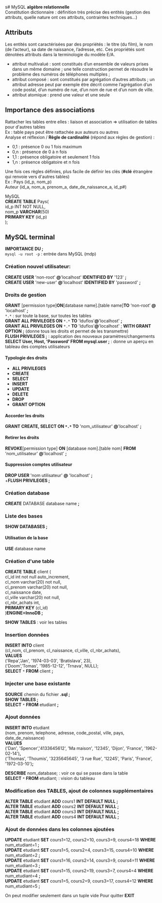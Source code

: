 s# MySQL
**algèbre relationnelle**  
Constitution dictionnaire : définition très précise des entités (gestion des attributs, quelle nature ont ces attributs, contraintes techniques...)  

## Attributs
Les entités sont caractérisées par des propriétés : le titre (du film), le nom (de l’acteur), sa date de naissance, l’adresse, etc. Ces propriétés sont dénotées attributs dans la terminologie du modèle E/A.
* attribut multivalué : sont constitués d’un ensemble de valeurs prises dans un même domaine ; une telle construction permet de résoudre le problème des numéros de téléphones multiples ;
* attribut composé : sont constitués par agrégation d’autres attributs ; un attribut adresse peut par exemple être décrit comme l’agrégation d’un code postal, d’un numéro de rue, d’un nom de rue et d’un nom de ville.
* attribut atomique : prend une valeur et une seule

## Importance des associations  
Rattacher les tables entre elles : liaison et association => utilisation de tables pour d'autres tables  
Ex : table pays peut être rattachée aux auteurs ou autres  
Analyse et réflexion / **Règle de cardinalité** (répond aux règles de gestion) :
* 0,1 : présence 0 ou 1 fois maximum
* 0,n : présence de 0 à n fois
* 1,1 : présence obligatoire et seulement 1 fois
* 1,n : présence obligatoire et n fois  

Une fois ces règles définies, plus facile de définir les clés (**#clé** étrangère qui renvoie vers d'autres tables)  
Ex : Pays (id_p, nom_p)  
     Auteur (id_a, nom_a, prenom_a, date_de_naissance_a, id_p#)  

MySQL  
**CREATE TABLE** Pays(  
id_p INT NOT NULL,  
nom_p **VARCHAR**(50)  
**PRIMARY KEY** (id_p)  
);  

## MySQL terminal
**IMPORTANCE DU ;**  
`mysql -u root -p` : entrée dans MySQL (mdp)  

### Création nouvel utilisateur:  
**CREATE USER** 'non-root' **@**'localhost' **IDENTIFIED BY** '123' **;**  
**CREATE USER** 'new-user' **@**'localhost' **IDENTIFIED BY** 'password' **;**

### Droits de gestion  
**GRANT** [permission type]**ON**[database name].[table name]**TO** ‘non-root’ **@** 'localhost’ **;**  
`*.*` : sur toute la base, sur toutes les tables  
**GRANT ALL PRIVILEGES ON** `*.*` **TO** 'lduflos'**@**'localhost' **;**  
**GRANT ALL PRIVILEGES ON** `*.*` **TO** 'lduflos'**@**'localhost' ; **WITH GRANT OPTION** **;** (donne tous les droits et permet de les transmettre)  
**FLUSH PRIVILEGES ;** : application des nouveaux paramètres/changements  
**SELECT User, Host, 'Password' FROM mysql.user ;** : donne un aperçu en tableau des comptes utilisateurs  

#### Typologie des droits
* **ALL PRIVILEGES**
* **CREATE**
* **SELECT**
* **INSERT**
* **UPDATE**
* **DELETE**
* **DROP**
* **GRANT OPTION**

#### Accorder les droits  
**GRANT CREATE, SELECT ON `*.*` TO** 'nom_utilisateur' **@**'localhost' **;**
#### Retirer les droits  
**REVOKE**[permission type] **ON** [database nom].[table nom] **FROM** 'nom_utilisateur' **@**'localhost' **;**  
#### Suppression comptes utilisateur
**DROP USER** 'nom utilisateur' **@** 'localhost' **;**  
+**FLUSH PRIVILEGES ;**

### Création database  
**CREATE** DATABASE database name **;**

### Liste des bases
**SHOW DATABASES ;**

#### Utilisation de la base
**USE** database name

### Création d'une table
**CREATE TABLE** client (  
  cl_id int not null auto_increment,  
  cl_nom varchar(20) not null,  
  cl_prenom varchar(20) not null,  
  cl_naissance date,  
  cl_ville varchar(20) not null,  
  cl_nbr_achats int,  
  **PRIMARY KEY** (cl_id)  
  )**ENGINE=InnoDB ;**  

**SHOW TABLES** : voir les tables

### Insertion données  
**INSERT INTO** client  
(cl_nom, cl_prenom, cl_naissance, cl_ville, cl_nbr_achats),  
**VALUES**  
('Repa','Jan', '1974-03-03', 'Bratislava', 23),  
('Doom','Tomas', '1985-12-12', 'Trnava', NULL);  
**SELECT** `*` **FROM** client **;**  

### Injecter une base existante  
**SOURCE** chemin du fichier **.sql ;**  
**SHOW TABLES ;**  
**SELECT** `*` **FROM** etudiant **;**

### Ajout données
**INSERT INTO** etudiant  
(nom, prenom, telephone, adresse, code_postal, ville, pays, date_de_naissance)  
**VALUES**  
('Dan', 'Spencer','4133645612', 'Ma maison', '12345', 'Dijon', 'France', '1962-02-14')**,**  
('Thomas', 'Thoumis', '3235645645', '3 rue Rue', '12245', 'Paris', 'France', '1972-03-10')**;**

**DESCRIBE** nom_database; : voir ce qui se passe dans la table  
**SELECT** `*` **FROM** etudiant; : vision du tableau

### Modification des TABLES, ajout de colonnes supplémentaires  
**ALTER TABLE** etudiant **ADD** cours1 **INT DEFAULT NULL ;**  
**ALTER TABLE** etudiant **ADD** cours2 **INT DEFAULT NULL ;**  
**ALTER TABLE** etudiant **ADD** cours3 **INT DEFAULT NULL ;**  
**ALTER TABLE** etudiant **ADD** cours4 **INT DEFAULT NULL ;**  

### Ajout de données dans les colonnes ajoutées
**UPDATE** etudiant **SET** cours1=12, cours2=10, cours3=9, cours4=18 **WHERE** num_etudiant=1 **;**  
**UPDATE** etudiant **SET** cours1=5, cours2=4, cours3=15, cours4=10 **WHERE** num_etudiant=2 **;**  
**UPDATE** etudiant **SET** cours1=16, cours2=14, cours3=9, cours4=11 **WHERE** num_etudiant=3 **;**  
**UPDATE** etudiant **SET** cours1=15, cours2=19, cours3=7, cours4=4 **WHERE** num_etudiant=4 **;**  
**UPDATE** etudiant **SET** cours1=5, cours2=9, cours3=17, cours4=12 **WHERE** num_etudiant=5 **;**

On peut modifier seulement dans un tuple vide
Pour quitter **EXIT**
